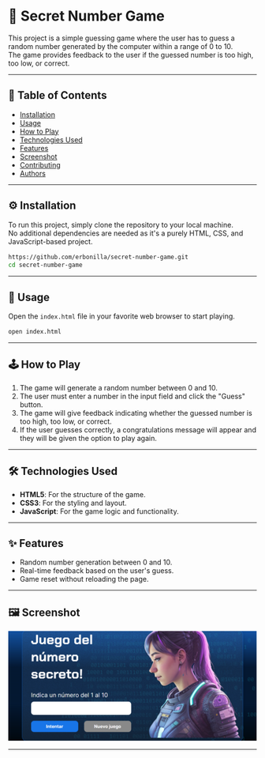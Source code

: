 # 🎯 Secret Number Game

This project is a simple guessing game where the user has to guess a random number generated by the computer within a range of 0 to 10.  
The game provides feedback to the user if the guessed number is too high, too low, or correct.

---

## 📑 Table of Contents

- [Installation](#installation)  
- [Usage](#usage)  
- [How to Play](#how-to-play)  
- [Technologies Used](#technologies-used)  
- [Features](#features)  
- [Screenshot](#screenshot)  
- [Contributing](#contributing)  
- [Authors](#authors)  

---

## ⚙️ Installation

To run this project, simply clone the repository to your local machine.  
No additional dependencies are needed as it's a purely HTML, CSS, and JavaScript-based project.

```bash
https://github.com/erbonilla/secret-number-game.git
cd secret-number-game
```

---

## 🚀 Usage

Open the `index.html` file in your favorite web browser to start playing.

```bash
open index.html
```

---

## 🕹️ How to Play

1. The game will generate a random number between 0 and 10.  
2. The user must enter a number in the input field and click the "Guess" button.  
3. The game will give feedback indicating whether the guessed number is too high, too low, or correct.  
4. If the user guesses correctly, a congratulations message will appear and they will be given the option to play again.  

---

## 🛠️ Technologies Used

- **HTML5**: For the structure of the game.  
- **CSS3**: For the styling and layout.  
- **JavaScript**: For the game logic and functionality.  

---

## ✨ Features

- Random number generation between 0 and 10.  
- Real-time feedback based on the user's guess.  
- Game reset without reloading the page.  

---

## 🖼️ Screenshot

![Game Screenshot](./img/screenshot.png)

---
